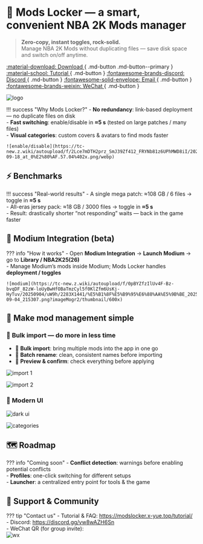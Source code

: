 # 🏀 Mods Locker — a smart, convenient NBA 2K Mods manager

> **Zero-copy, instant toggles, rock-solid.**  
> Manage NBA 2K Mods without duplicating files — save disk space and switch on/off anytime.

[ :material-download: Download ](https://modslocker.x-yue.top/downloads/){ .md-button .md-button--primary }
[ :material-school: Tutorial ](https://modslocker.x-yue.top/tutorial/){ .md-button }
[ :fontawesome-brands-discord: Discord ](https://discord.gg/vw8wAZH6Sn){ .md-button }
[ :fontawesome-solid-envelope: Email ](mailto:your@email.com){ .md-button }
[ :fontawesome-brands-weixin: WeChat ](https://tc-new.z.wiki/autoupload/f/2Lce7mDTH2prz_SmJ39Zf412_FRYNb81z6UPhMWD8iI/20250911/lIA3/1194X1596/IMG_2531.JPG){ .md-button }

![logo](https://tc.z.wiki/autoupload/f/2Lce7mDTH2prz_SmJ39Zf412_FRYNb81z6UPhMWD8iI/20250914/plBK/1536X1024/logo.png?imageMogr2/thumbnail/600x)

!!! success "Why Mods Locker?"
    - **No redundancy**: link-based deployment — no duplicate files on disk  
    - **Fast switching**: enable/disable in **≈5 s** (tested on large patches / many files)  
    - **Visual categories**: custom covers & avatars to find mods faster

    ![enable/disable](https://tc-new.z.wiki/autoupload/f/2Lce7mDTH2prz_SmJ39Zf412_FRYNb81z6UPhMWD8iI/20250918/LUap/1986X1330/CleanShot_2025-09-18_at_0%E2%80%AF.57.04%402x.png/webp)


<!-- ??? info "Trial & Pricing (click to expand)"
    - Completely free to use; the free edition has a limit on the number of managed mods
    - New downloads include a **3-day full-version trial** (no activation code needed)
    - Full version **¥24/year**; want to keep trying after the trial? **¥1 / 3 days** -->

## ⚡ Benchmarks
!!! success "Real-world results"
    - A single mega patch: ≈108 GB / 6 files → toggle in **≈5 s**  
    - All-eras jersey pack: ≈18 GB / 3000 files → toggle in **≈5 s**  
    - Result: drastically shorter “not responding” waits — back in the game faster
      

## 🔗 Modium Integration (beta)
??? info "How it works"
    - Open **Modium Integration** → **Launch Modium** → go to **Library / NBA2K25(26)**  
    - Manage Modium’s mods inside Modium; Mods Locker handles **deployment / toggles**  

    ![modium](https://tc-new.z.wiki/autoupload/f/0pBYZfzIlUv4F-Bz-bvqDF_82zW-loUyBwHfOBaTmzCyl5f0KlZfm6UsKj-HyTuv/20250904/uW9h/2283X1441/%E5%B1%8F%E5%B9%95%E6%88%AA%E5%9B%BE_2025-09-04_215307.png?imageMogr2/thumbnail/600x)

## 🚀 Make mod management simple

### 📂 **Bulk import — do more in less time**

- 🎯 **Bulk import**: bring multiple mods into the app in one go  
- 📝 **Batch rename**: clean, consistent names before importing  
- 👀 **Preview & confirm**: check everything before applying

![import 1](https://tc-new.z.wiki/autoupload/f/2Lce7mDTH2prz_SmJ39Zf412_FRYNb81z6UPhMWD8iI/20250918/O12m/1998X1322/CleanShot_2025-09-18_at_0%E2%80%AF.52.48%402x.png/webp)

![import 2](https://pic.x-yue.top/i/2025/09/18/wgln7.png)


### 🌙 **Modern UI**

![dark ui](https://tc.z.wiki/autoupload/f/2Lce7mDTH2prz_SmJ39Zf412_FRYNb81z6UPhMWD8iI/20250918/Wzef/1982X2699/CleanShot_2025-09-18_at_0%E2%80%AF.56.26%402x.png/webp)

![categories](https://tc-new.z.wiki/autoupload/f/2Lce7mDTH2prz_SmJ39Zf412_FRYNb81z6UPhMWD8iI/20250918/cTbx/1988X1324/CleanShot_2025-09-18_at_0%E2%80%AF.56.34%402x.png/webp)

## 🗺️ Roadmap
??? info "Coming soon"
    - **Conflict detection**: warnings before enabling potential conflicts  
    - **Profiles**: one-click switching for different setups  
    - **Launcher**: a centralized entry point for tools & the game

## 🧩 Support & Community
??? tip "Contact us"
    - Tutorial & FAQ: https://modslocker.x-yue.top/tutorial/  
    - Discord: https://discord.gg/vw8wAZH6Sn  
    - WeChat QR (for group invite):  
      ![wx](https://tc-new.z.wiki/autoupload/f/2Lce7mDTH2prz_SmJ39Zf412_FRYNb81z6UPhMWD8iI/20250911/lIA3/1194X1596/IMG_2531.JPG?imageMogr2/thumbnail/200x)